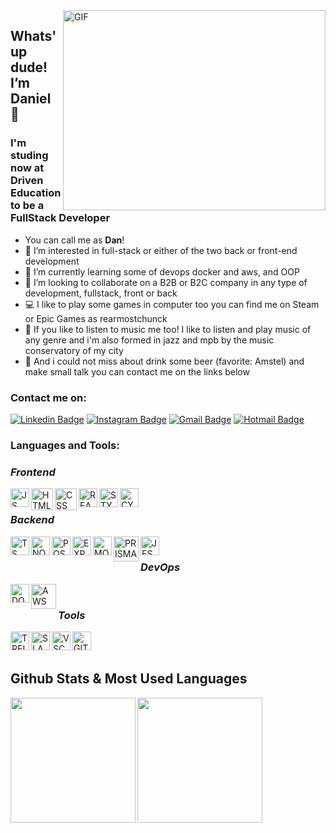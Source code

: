 <img align="right" alt="GIF" src="https://cdn.hashnode.com/res/hashnode/image/upload/v1621705542437/4shUyEk2t.gif?raw=true" width="420" height="320" />

## Whats'up dude! I’m Daniel 👋 
### I'm studing now at Driven Education to be a FullStack Developer
- You can call me as **Dan**!
- 👀 I’m interested in full-stack or either of the two back or front-end development
- 🌱 I’m currently learning some of devops docker and aws, and OOP
- 💞️ I’m looking to collaborate on a B2B or B2C company in any type of development, fullstack, front or back
- 💻 I like to play some games in computer too you can find me on Steam or Epic Games as rearmostchunck
- 🎸 If you like to listen to music me too! I like to listen and play music of any genre and i'm also formed in jazz and mpb by the music conservatory of my city
- 🍺 And i could not miss about drink some beer (favorite: Amstel) and make small talk you can contact me on the links below

### Contact me on:

[![Linkedin Badge](https://img.shields.io/badge/LinkedIn-0077B5?style=for-the-badge&logo=linkedin&logoColor=white)](https://www.linkedin.com/in/daniel-lucas-ederli-725289222)
[![Instagram Badge](https://img.shields.io/badge/Instagram-E4405F?style=for-the-badge&logo=instagram&logoColor=white)](https://www.instagram.com/danielederli/)
[![Gmail Badge](https://img.shields.io/badge/Gmail-D14836?style=for-the-badge&logo=gmail&logoColor=white)](mailto:danielederli29@gmail.com)
[![Hotmail Badge](https://img.shields.io/badge/Microsoft_Outlook-0078D4?style=for-the-badge&logo=microsoft-outlook&logoColor=white)](mailto:daniell.ederli@hotmail.com)

### Languages and Tools:

### *Frontend*
<img alt="JS" align="left" width="30px" src="https://icons-for-free.com/iconfiles/png/512/javascript+original-1324760550805182024.png" />
<img alt="HTML" align="left" width="35px" src="https://icons-for-free.com/iconfiles/png/512/vscode+icons+type+html-1324451320119191066.png" />
<img alt="CSS" align="left" width="35px" src="https://icons-for-free.com/iconfiles/png/512/vscode+icons+type+css-1324451270074695333.png" />
<img alt="REACT" align="left" width="30px" src="https://icons-for-free.com/iconfiles/png/512/react+original-1324760565814167828.png" />
<img alt="STYLED-COMPONENTS" align="left" width="30px" src="https://icons-for-free.com/iconfiles/png/512/vscode+icons+type+styled-1324451495304522233.png" />
<img alt="CYPRESS" align="left" width="30px" src="https://icons-for-free.com/iconfiles/png/512/vscode+icons+type+cypress-1324451272469682690.png" />

<br />

### *Backend* 

<img alt="TS" align="left" width="30px" src="https://icons-for-free.com/iconfiles/png/512/typescript+original-1324760574003158198.png" />
<img alt="NODEJS" align="left" width="30px" src="https://icons-for-free.com/iconfiles/png/512/nodejs+original-1324760553994193787.png" />
<img alt="POSTGRESQL" align="left" width="30px" src="https://icons-for-free.com/iconfiles/png/512/postgresql+original-1324760555477678132.png" />
<img alt="EXPRESS" align="left" width="30px" src="https://icons-for-free.com/iconfiles/png/512/express+original-1324760541654534922.png" />
<img alt="MONGODB" align="left" width="30px" src="https://icons-for-free.com/iconfiles/png/512/mongodb-1330289846047266747.png" />
<img alt="PRISMA" align="left" width="40px" src="https://icons-for-free.com/iconfiles/png/512/vscode+icons+type+light+prisma-1324451365475006031.png" />
<img alt="JEST" align="left" width="30px" src="https://icons-for-free.com/iconfiles/png/512/vscode+icons+type+jest-1324451331240398710.png" />

<br />

### *DevOps*

<img alt="DOCKER" align="left" width="30px" src="https://icons-for-free.com/iconfiles/png/512/Docker-1329545817374471792.png" />
<img alt="AWS" align="left" width="40px" src="https://icons-for-free.com/iconfiles/png/512/AWS-1329545813726283050.png" />

<br />

### *Tools*

<img alt="TRELLO" align="left" width="30px" src="https://icons-for-free.com/iconfiles/png/512/trello-1330289861633868130.png" />
<img alt="SLACK" align="left" width="30px" src="https://icons-for-free.com/iconfiles/png/512/slack-1330289859031924005.png" />
<img alt="VSCODE" align="left" width="30px" src="https://cdn.jsdelivr.net/gh/devicons/devicon/icons/vscode/vscode-original.svg" />
<img alt="GIT" align="left" width="30px" src="https://icons-for-free.com/iconfiles/png/512/git+original-1324760546369298016.png" />

<br />
<br />

## Github Stats & Most Used Languages
<img align="left" height="200px" src="https://github-readme-stats.vercel.app/api?username=DanielL29&theme=radical" />
<img align="left" height="200px" src="https://github-readme-stats.vercel.app/api/top-langs/?username=DanielL29&theme=radical" />
<!-- <img align="left" height="200px" src="https://github-readme-stats.vercel.app/api/top-langs/?username=DanielL29&layout=compact&langs_count=7&theme=radical" /> -->



<!---
DanielL29/DanielL29 is a ✨ special ✨ repository because its `README.md` (this file) appears on your GitHub profile.
You can click the Preview link to take a look at your changes.
--->
